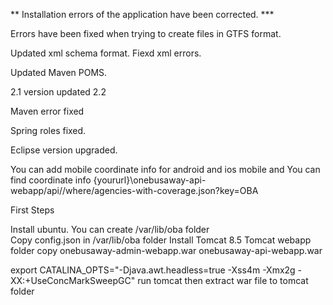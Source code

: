 ** Installation errors of the application have been corrected.  ***
 
 

  Errors have been fixed when trying to create files in GTFS format.

  Updated xml schema format. Fiexd xml errors.

  Updated Maven POMS.

  2.1 version updated 2.2
  
  Maven error fixed
  
  Spring roles fixed.
  
  Eclipse version upgraded.
  
 You can add mobile coordinate info for android and ios mobile and  You can find coordinate info {yoururl}\onebusaway-api-webapp/api//where/agencies-with-coverage.json?key=OBA

 First Steps

 Install ubuntu.
 You can create /var/lib/oba folder  
 Copy config.json in /var/lib/oba folder
 Install Tomcat 8.5
 Tomcat webapp folder copy
 onebusaway-admin-webapp.war
 onebusaway-api-webapp.war

export CATALINA_OPTS="-Djava.awt.headless=true -Xss4m -Xmx2g -XX:+UseConcMarkSweepGC" 
run tomcat then extract war file to tomcat folder 
